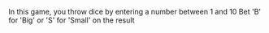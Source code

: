In this game, you throw dice by entering a number between 1 and 10
Bet 'B' for 'Big' or 'S' for 'Small' on the result
